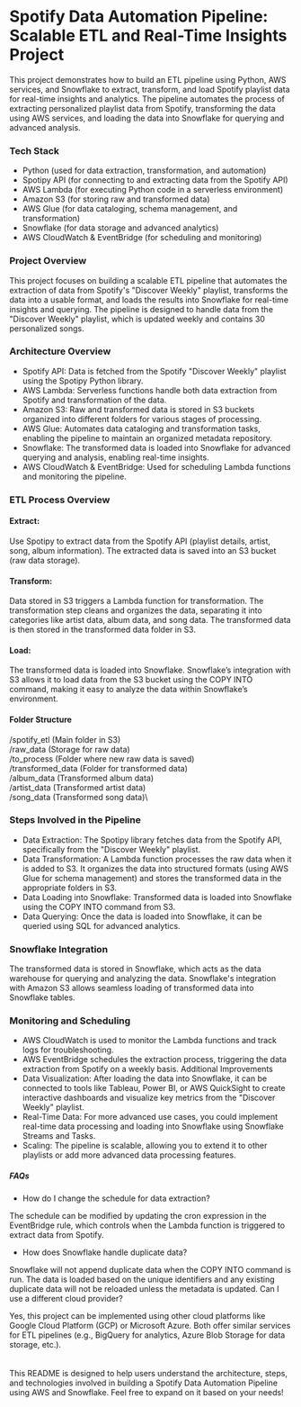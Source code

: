 # Spotify Data Automation Pipeline: Scalable ETL and Real-Time Insights Project

This project demonstrates how to build an ETL pipeline using Python, AWS services, and Snowflake to extract, transform, and load Spotify playlist data for real-time insights and analytics. The pipeline automates the process of extracting personalized playlist data from Spotify, transforming the data using AWS services, and loading the data into Snowflake for querying and advanced analysis.

### Tech Stack
* Python  (used for data extraction, transformation, and automation)
* Spotipy API (for connecting to and extracting data from the Spotify API)
* AWS Lambda (for executing Python code in a serverless environment)
* Amazon S3 (for storing raw and transformed data)
* AWS Glue (for data cataloging, schema management, and transformation)
* Snowflake (for data storage and advanced analytics)
* AWS CloudWatch & EventBridge (for scheduling and monitoring)
### Project Overview
This project focuses on building a scalable ETL pipeline that automates the extraction of data from Spotify's "Discover Weekly" playlist, transforms the data into a usable format, and loads the results into Snowflake for real-time insights and querying. The pipeline is designed to handle data from the "Discover Weekly" playlist, which is updated weekly and contains 30 personalized songs.

### Architecture Overview
* Spotify API: Data is fetched from the Spotify "Discover Weekly" playlist using the Spotipy Python library.
* AWS Lambda: Serverless functions handle both data extraction from Spotify and transformation of the data.
* Amazon S3: Raw and transformed data is stored in S3 buckets organized into different folders for various stages of processing.
* AWS Glue: Automates data cataloging and transformation tasks, enabling the pipeline to maintain an organized metadata repository.
* Snowflake: The transformed data is loaded into Snowflake for advanced querying and analysis, enabling real-time insights.
* AWS CloudWatch & EventBridge: Used for scheduling Lambda functions and monitoring the pipeline.
### ETL Process Overview
#### Extract:

Use Spotipy to extract data from the Spotify API (playlist details, artist, song, album information).
The extracted data is saved into an S3 bucket (raw data storage).
#### Transform:

Data stored in S3 triggers a Lambda function for transformation.
The transformation step cleans and organizes the data, separating it into categories like artist data, album data, and song data.
The transformed data is then stored in the transformed data folder in S3.
#### Load:

The transformed data is loaded into Snowflake.
Snowflake’s integration with S3 allows it to load data from the S3 bucket using the COPY INTO command, making it easy to analyze the data within Snowflake’s environment.
#### Folder Structure
/spotify_etl (Main folder in S3)\
/raw_data (Storage for raw data)\
/to_process (Folder where new raw data is saved)\
/transformed_data (Folder for transformed data)\
/album_data (Transformed album data)\
/artist_data (Transformed artist data)\
/song_data (Transformed song data)\
### Steps Involved in the Pipeline
* Data Extraction: The Spotipy library fetches data from the Spotify API, specifically from the "Discover Weekly" playlist.
* Data Transformation: A Lambda function processes the raw data when it is added to S3. It organizes the data into structured formats (using AWS Glue for schema management) and stores the transformed data in the appropriate folders in S3.
* Data Loading into Snowflake: Transformed data is loaded into Snowflake using the COPY INTO command from S3.
* Data Querying: Once the data is loaded into Snowflake, it can be queried using SQL for advanced analytics.
### Snowflake Integration
The transformed data is stored in Snowflake, which acts as the data warehouse for querying and analyzing the data.
Snowflake's integration with Amazon S3 allows seamless loading of transformed data into Snowflake tables.
### Monitoring and Scheduling
* AWS CloudWatch is used to monitor the Lambda functions and track logs for troubleshooting.
* AWS EventBridge schedules the extraction process, triggering the data extraction from Spotify on a weekly basis.
Additional Improvements
* Data Visualization: After loading the data into Snowflake, it can be connected to tools like Tableau, Power BI, or AWS QuickSight to create interactive dashboards and visualize key metrics from the "Discover Weekly" playlist.
* Real-Time Data: For more advanced use cases, you could implement real-time data processing and loading into Snowflake using Snowflake Streams and Tasks.
* Scaling: The pipeline is scalable, allowing you to extend it to other playlists or add more advanced data processing features.
##### FAQs
* How do I change the schedule for data extraction?

The schedule can be modified by updating the cron expression in the EventBridge rule, which controls when the Lambda function is triggered to extract data from Spotify.
* How does Snowflake handle duplicate data?

Snowflake will not append duplicate data when the COPY INTO command is run. The data is loaded based on the unique identifiers and any existing duplicate data will not be reloaded unless the metadata is updated.
Can I use a different cloud provider?

Yes, this project can be implemented using other cloud platforms like Google Cloud Platform (GCP) or Microsoft Azure. Both offer similar services for ETL pipelines (e.g., BigQuery for analytics, Azure Blob Storage for data storage, etc.).\
\
\
 This README is designed to help users understand the architecture, steps, and technologies involved in building a Spotify Data Automation Pipeline using AWS and Snowflake. Feel free to expand on it based on your needs!
